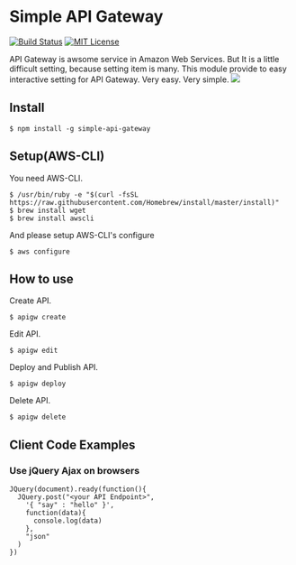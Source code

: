 # Simple API Gateway
[![Build Status](https://travis-ci.org/horike37/simple-api-gateway.svg?branch=master)](https://travis-ci.org/horike37/simple-api-gateway)
[![MIT License](http://img.shields.io/badge/license-MIT-blue.svg?style=flat)](LICENSE)

API Gateway is awsome service in Amazon Web Services. But It is a little difficult setting, because setting item is many.
This module provide to easy interactive setting for API Gateway. Very easy. Very simple.
<img src="https://raw.githubusercontent.com/horike37/simple-api-gateway/sample/samplescreen-1.gif" />

## Install

    $ npm install -g simple-api-gateway

## Setup(AWS-CLI)
You need AWS-CLI.

    $ /usr/bin/ruby -e "$(curl -fsSL https://raw.githubusercontent.com/Homebrew/install/master/install)"
    $ brew install wget
    $ brew install awscli

And please setup AWS-CLI's configure

    $ aws configure

## How to use
Create API.

    $ apigw create

Edit API.

    $ apigw edit

Deploy and Publish API.

    $ apigw deploy

Delete API.

    $ apigw delete

## Client Code Examples
### Use jQuery Ajax on browsers

    JQuery(document).ready(function(){
      JQuery.post("<your API Endpoint>",
        '{ "say" : "hello" }',
        function(data){
          console.log(data)
        },
        "json"
      )
    })
